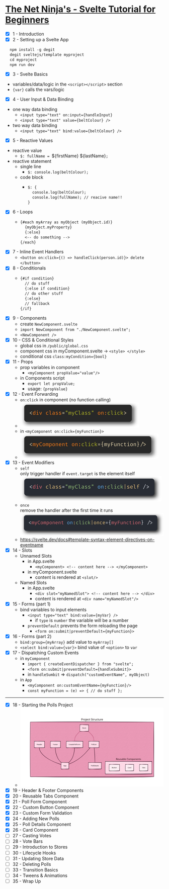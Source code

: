 # [The Net Ninja's - Svelte Tutorial for Beginners](https://www.youtube.com/playlist?list=PL4cUxeGkcC9hlbrVO_2QFVqVPhlZmz7tO)

- [x] 1 - Introduction
- [x] 2 - Setting up a Svelte App

```
  npm install -g degit
  degit sveltejs/template myproject
  cd myproject
  npm run dev
```

- [x] 3 - Svelte Basics

* variables/data/logic in the `<script></script>` section
* `{var}` calls the vars/logic

- [x] 4 - User Input & Data Binding

* one way data binding
  - `<input type="text" on:input={handleInput}`
  - `<input type="text" value={beltColour} />`
* two way data binding
  - `<input type="text" bind:value={beltColour} />`

- [x] 5 - Reactive Values

* reactive value
  - `$: fullName = `${firstName} ${lastName}`;`
* reactive statement
  - single line
    - `$: console.log(beltColour);`
  - code block
    - ```javascipt
      $: {
        console.log(beltColour);
        console.log(fullName); // reacive name!!
      }
      ```

- [x] 6 - Loops
  - ```sveltejs
    {#each myArray as myObject (myObject.id)}
      {myObject.myProperty}
      {:else}
      <-- do something -->
    {/each}
    ```
- [x] 7 - Inline Event Handlers
  - `<button on:click={() => handleClick(person.id)}> delete </button>`
- [x] 8 - Conditionals
  - ```sveltejs
    {#if condition}
      // do stuff
      {:else if condition}
      // do other stuff
      {:else}
      // fallback
    {/if}
    ```
- [x] 9 - Components
  - create `NewComponent.svelte`
  - `import NewComponent from "./NewComponent.svelte";`
  - `<NewComponent />`
- [x] 10 - CSS & Conditional Styles
  - global css in `/public/global.css`
  - component css in myComponent.svelte -> `<style> </style>`
  - conditional css `class:myCondition={bool}`
- [x] 11 - Props
  - prop variables in component
    - `<myComponent propValue="value"/>`
  - in Components script
    - `export let propValue;`
    - usage: `{propValue}`
- [x] 12 - Event Forwarding
  - `on:click` in component (no function calling)
  - ![component](./images/12-event-forwarding-component.png)
  - in `<myComponent on:click={myFunction}>`
  - ![app](./images/12-event-forwarding-app.png)
- [x] 13 - Event Modifiers
  - `self`  
     only trigger handler if `event.target` is the element itself  
     ![self](./images/13-event-modifiers-self.png)
  - `once`  
    remove the handler after the first time it runs  
    ![once](./images/13-event-modifiers-once.png)
  - https://svelte.dev/docs#template-syntax-element-directives-on-eventname
- [x] 14 - Slots
  - Unnamed Slots
    - in App.svelte
      - `<myComponent> <!-- content here --> </myComponent>`
    - in myComponent.svelte
      - content is rendered at `<slot/>`
  - Named Slots
    - in App.svelte
      - `<div slot="myNamedSlot"> <!-- content here --> </div>`
      - content is rendered at `<div name="myNamedSlot"/>`
- [x] 15 - Forms (part 1)
  - bind variables to input elements
    - `<input type="text" bind:value={myVar} />`
      - if `type` is `number` the variable will be a number
    - `preventDefault` prevents the form reloading the page
      - `<form on:submit|preventDefault={myFunction}>`
- [x] 16 - Forms (part 2)
  - `bind:group={myArray}` add value to `myArray[]`
  - `<select bind:value={var}>` bind value of `<option>` to `var`
- [x] 17 - Dispatching Custom Events
  - in `myComponent`
    - `import { createEventDispatcher } from "svelte";`
    - `<form on:submit|preventDefault={handleSubmit}>`
    - in `handleSumbit` => `dispatch("customEventName", myObject)`
  - in `App`
    - `<myComponent on:customEventName={myFunction}/>`
    - `const myFunction = (e) => { // do stuff };`

---

- [x] 18 - Starting the Polls Project
  - ![Project](./images/project.svg)
- [x] 19 - Header & Footer Components
- [x] 20 - Reusable Tabs Component
- [x] 21 - Poll Form Component
- [x] 22 - Custom Button Component
- [x] 23 - Custom Form Validation
- [x] 24 - Adding New Polls
- [x] 25 - Poll Details Component
- [x] 26 - Card Component
- [ ] 27 - Casting Votes
- [ ] 28 - Vote Bars
- [ ] 29 - Introduction to Stores
- [ ] 30 - Lifecycle Hooks
- [ ] 31 - Updating Store Data
- [ ] 32 - Deleting Polls
- [ ] 33 - Transition Basics
- [ ] 34 - Tweens & Animations
- [ ] 35 - Wrap Up

